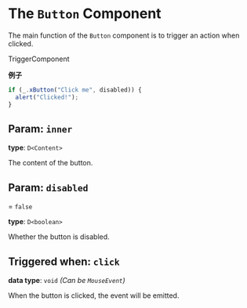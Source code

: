 <script setup>
import Kind from "./helpers/kind.vue";
import Optional from "./helpers/optional.vue";
</script>

# The `Button` Component

The main function of the `Button` component is to trigger an action when clicked.

<Kind>TriggerComponent</Kind>

**例子**

```ts
if (_.xButton("Click me", disabled)) {
  alert("Clicked!");
}
```

## Param: `inner`

**type**: `D<Content>`

The content of the button.

## Param: `disabled`

<Optional/> = `false`

**type**: `D<boolean>`

Whether the button is disabled.

## Triggered when: `click`

**data type**: `void` _(Can be `MouseEvent`)_

When the button is clicked, the event will be emitted.
